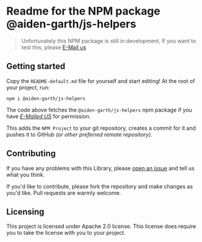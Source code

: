 # Readme for the NPM package @aiden-garth/js-helpers

> Unfortunately this NPM package is still in development, If you want to test this, please [E-Mail us](mailto:truecoder.business@outlook.com)

## Getting started

Copy the `README-default.md` file for yourself and start editing! At the root of
your project, run:

```shell
npm i @aiden-garth/js-helpers
```

The code above fetches the `@aiden-garth/js-helpers` npm package if you have *[E-Mailed US](mailto:truecoder.business@outlook.com)* for permission.

This adds the `NPM Project` to your git repository, creates a commit for it
and pushes it to GitHub *(or other preferred remote repository)*.

## Contributing

If you have any problems with this Library, please
[open an issue][issues] and tell us what you think.

If you'd like to contribute, please fork the repository and make changes as
you'd like. Pull requests are warmly welcome.

## Licensing

This project is licensed under Apache 2.0 license. This license does require
you to take the license with you to your project.

[issues]: https://github.com/jehna/readme-best-practices/issues/new
